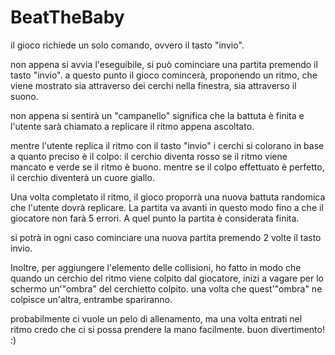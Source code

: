 # BeatTheBaby
il gioco richiede un solo comando, ovvero il tasto "invio".

non appena si avvia l'eseguibile, si può cominciare una partita premendo il tasto "invio".
a questo punto il gioco comincerà, proponendo un ritmo, che viene mostrato sia attraverso dei cerchi nella finestra, sia attraverso il suono.

non appena si sentirà un "campanello" significa che la battuta è finita e l'utente sarà chiamato a replicare il ritmo appena ascoltato.

mentre l'utente replica il ritmo con il tasto "invio" i cerchi si colorano in base a quanto preciso è il colpo: 
il cerchio diventa rosso se il ritmo viene mancato e verde se il ritmo è buono. mentre se il colpo effettuato è perfetto, il cerchio diventerà un cuore giallo.

Una volta completato il ritmo, il gioco proporrà una nuova battuta randomica che l'utente dovrà replicare. La partita va avanti in questo modo fino a che il giocatore non farà 5 errori. A quel punto la partita è considerata finita.

si potrà in ogni caso cominciare una nuova partita premendo 2 volte il tasto invio.

Inoltre, per aggiungere l'elemento delle collisioni, ho fatto in modo che quando un cerchio del ritmo viene colpito dal giocatore, inizi a vagare per lo schermo un'"ombra" del cerchietto colpito. una volta che quest'"ombra" ne colpisce un'altra, entrambe spariranno.

probabilmente ci vuole un pelo di allenamento, ma una volta entrati nel ritmo credo che ci si possa prendere la mano facilmente.
buon divertimento! :)
